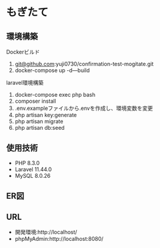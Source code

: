 # もぎたて

## 環境構築

Dockerビルド 
 1. git@github.com:yuji0730/confirmation-test-mogitate.git
 2. docker-compose up -d—build
 
laravel環境構築 
1. docker-compose exec php bash  
2. composer install 
3. .env.exampleファイルから.envを作成し、環境変数を変更 
4. php artisan key:generate
5. php artisan migrate 
6. php artisan db:seed


## 使用技術
* PHP 8.3.0
* Laravel 11.44.0
* MySQL 8.0.26

## ER図

 
## URL 
* 開発環境:http://localhost/ 
* phpMyAdmin:http://localhost:8080/

